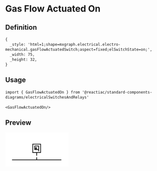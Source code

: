# Gas Flow Actuated On

## Definition

```
{
  _style: 'html=1;shape=mxgraph.electrical.electro-mechanical.gasFlowActuatedSwitch;aspect=fixed;elSwitchState=on;',
  _width: 75,
  _height: 32,
}
```

## Usage

```
import { GasFlowActuatedOn } from '@reactiac/standard-components-diagrams/electricalSwitchesAndRelays'

<GasFlowActuatedOn/>
```

## Preview

<img src="./gas-flow-actuated-on.png" width="200"/>
